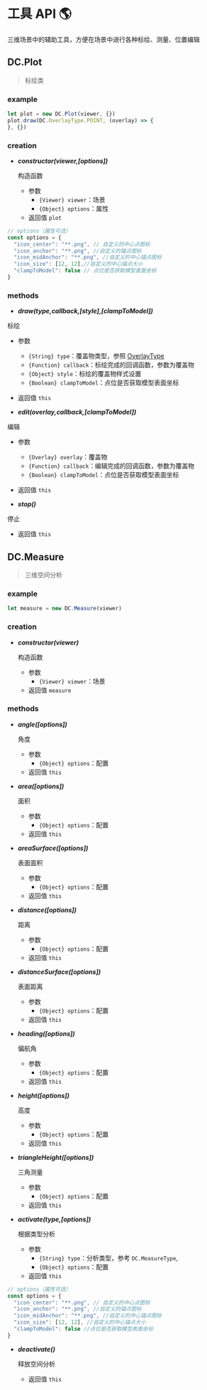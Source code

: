 # 工具 API 🌎

三维场景中的辅助工具，方便在场景中进行各种标绘、测量、位置编辑

## DC.Plot

> 标绘类

### example

```js
let plot = new DC.Plot(viewer, {})
plot.draw(DC.OverlayType.POINT, (overlay) => {
}, {})
```

### creation

- **_constructor(viewer,[options])_**

  构造函数

  - 参数
    - `{Viewer} viewer`：场景
    - `{Object} options`：属性
  - 返回值 `plot`

```js
// options（属性可选）
const options = {
  "icon_center": "**.png", // 自定义的中心点图标
  "icon_anchor": "**.png", //自定义的锚点图标
  "icon_midAnchor": "**.png", //自定义的中心锚点图标
  "icon_size": [12, 12],//自定义的中心锚点大小
  "clampToModel": false // 点位是否获取模型表面坐标
}
```

### methods

- **_draw(type,callback,[style],[clampToModel])_**

标绘

- 参数
  - `{String} type`：覆盖物类型，参照 [OverlayType](./global#overlaytype)
  - `{Function} callback`：标绘完成的回调函数，参数为覆盖物
  - `{Object} style`：标绘的覆盖物样式设置
  - `{Boolean} clampToModel`：点位是否获取模型表面坐标
- 返回值 `this`

- **_edit(overlay,callback,[clampToModel])_**

编辑

- 参数
  - `{Overlay} overlay`：覆盖物
  - `{Function} callback`：编辑完成的回调函数，参数为覆盖物
  - `{Boolean} clampToModel`：点位是否获取模型表面坐标
- 返回值 `this`

- **_stop()_**

停止

- 返回值 `this`

## DC.Measure

> 三维空间分析

### example

```js
let measure = new DC.Measure(viewer)
```

### creation

- **_constructor(viewer)_**

  构造函数

  - 参数
    - `{Viewer} viewer`：场景
  - 返回值 `measure`

### methods

- **_angle([options])_**

  角度

  - 参数
    - `{Object} options`：配置
  - 返回值 `this`

- **_area([options])_**

  面积

  - 参数
    - `{Object} options`：配置
  - 返回值 `this`

- **_areaSurface([options])_**

  表面面积

  - 参数
    - `{Object} options`：配置
  - 返回值 `this`

- **_distance([options])_**

  距离

  - 参数
    - `{Object} options`：配置
  - 返回值 `this`

- **_distanceSurface([options])_**

  表面距离

  - 参数
    - `{Object} options`：配置
  - 返回值 `this`

- **_heading([options])_**

  偏航角

  - 参数
    - `{Object} options`：配置
  - 返回值 `this`

- **_height([options])_**

  高度

  - 参数
    - `{Object} options`：配置
  - 返回值 `this`

- **_triangleHeight([options])_**

  三角测量

  - 参数
    - `{Object} options`：配置
  - 返回值 `this`

- **_activate(type,[options])_**

  根据类型分析

  - 参数
    - `{String} type`：分析类型，参考 `DC.MeasureType`,
    - `{Object} options`：配置
  - 返回值 `this`

```js
// options（属性可选）
const options = {
  "icon_center": "**.png", // 自定义的中心点图标
  "icon_anchor": "**.png", //自定义的锚点图标
  "icon_midAnchor": "**.png", //自定义的中心锚点图标
  "icon_size": [12, 12], //自定义的中心锚点大小
  "clampToModel": false //点位是否获取模型表面坐标
}
```

- **_deactivate()_**

  释放空间分析

  - 返回值 `this`
